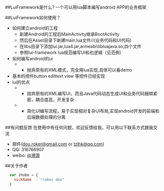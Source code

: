 
##LuiFramework是什么?
一个可以用lua脚本编写android APP的业务框架



##LuiFramework如何使用？

* 如何建立android的工程
    *  新建Android的工程后MainActivity继承BootActivity
    *  然后在Asset目录下新建main.lua文件//(业务代码和UI代码)
    *  在libs目录下添加lui.jar,lua4.jar,armeabi\libluajava.so,四个文件
    *  参照lui-framework lua规范编写UI和也逻辑（见范例）
* 如何编写android的ui
    * * 抛弃原有的XML模式，完全用lua实现,具体可以看demo
* 基本的控件button edittext view 等控件已经实现
* lui的优点
   * * 抛弃原有的XML编写UI，而且Java代码动态生成UI和业务代码捆绑紧密，耦合度高，开发复杂
   * * 简化UI编写流程，易于实现相对复杂UI布局,实现android开发的前端和后端数据处理的分离



##有问题反馈
在使用中有任何问题，欢迎反馈给我，可以用以下联系方式跟我交流

* 邮件(dou.roker@gmail.com or tzlhk@qq.com)
* QQ: 316766907
* weibo: [@溯源](http://weibo.com/u/2395014387)





##关于作者

```javascript
  var ihubo = {
    nickName  : "roker dou"
  }
```
